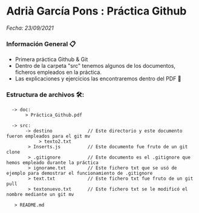 # Adrià García Pons : Práctica Github
_Fecha: 23/09/2021_

### Información General 📋
* Primera práctica Github & Git
* Dentro de la carpeta "src" tenemos algunos de los documentos, ficheros empleados en la práctica.
* Las explicaciones y ejercicios las encontraremos dentro del PDF 📖   

### Estructura de archivos 🛠️:

      -> doc:
           > Práctica_Github.pdf
      
      -> src:
           -> destino             // Este directorio y este documento fueron empleados para el git mv
                > texto2.txt      
            > Inserts.js          // Este documento fue fruto de un git clone
            > .gitignore          // Este documento es el .gitignore que hemos empleado durante la práctica 
            > ignorame.txt        // Este fichero txt que se usó de ejemplo para demostrar el funcionamiento de .gitignore
            > text.txt            // Este fichero txt fue fruto de un git pull
            > textonuevo.txt      // Este fichero txt se le modificó el nombre mediante un git mv
          
       > README.md
